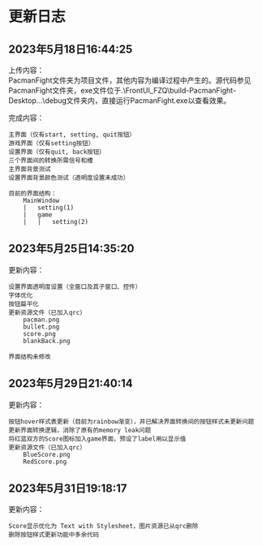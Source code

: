 # 更新日志
## 2023年5月18日16:44:25

上传内容：  
    PacmanFight文件夹为项目文件，其他内容为编译过程中产生的。源代码参见PacmanFight文件夹，exe文件位于.\FrontUI_FZQ\build-PacmanFight-Desktop...\debug文件夹内，直接运行PacmanFight.exe以查看效果。

完成内容：  
    
    主界面（仅有start, setting, quit按钮）  
    游戏界面（仅有setting按钮）  
    设置界面（仅有quit, back按钮）  
    三个界面间的转换所需信号和槽  
    主界面背景测试  
    设置界面背景颜色测试（透明度设置未成功）  
    
    目前的界面结构：  
        MainWindow
        |   setting(1)
        |   game
        |   |   setting(2)

## 2023年5月25日14:35:20

更新内容：  
    
    设置界面透明度设置（全窗口及其子窗口、控件）  
    字体优化  
    按钮扁平化  
    更新资源文件（已加入qrc）  
        pacman.png  
        bullet.png  
        score.png  
        blankBack.png  

    界面结构未修改

## 2023年5月29日21:40:14

更新内容：  

    按钮hover样式表更新（目前为rainbow渐变），并已解决界面转换间的按钮样式未更新问题  
    更新界面转换逻辑，消除了原有的memory leak问题  
    将红蓝双方的Score图标加入game界面，预设了label用以显示值  
    更新资源文件（已加入qrc）  
        BlueScore.png  
        RedScore.png  

## 2023年5月31日19:18:17

更新内容：  

    Score显示优化为 Text with Stylesheet，图片资源已从qrc删除  
    删除按钮样式更新功能中多余代码  